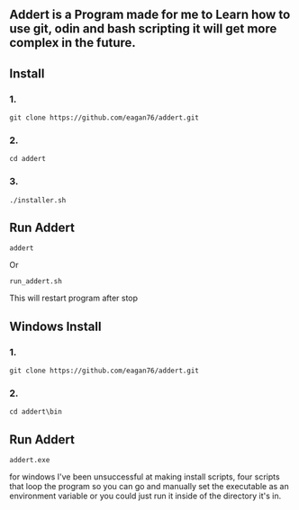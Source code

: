 ## Addert is a Program made for me to Learn how to use git, odin and bash scripting it will get more complex in the future.
## Install 
### 1.
```
git clone https://github.com/eagan76/addert.git
```
### 2.
```
cd addert
```
###  3.
```
./installer.sh
```
## Run Addert
```
addert
```
Or 
```
run_addert.sh
```
This will restart program after stop
## Windows Install
### 1.
```
git clone https://github.com/eagan76/addert.git
```
### 2.
```
cd addert\bin
```
## Run Addert
```
addert.exe
```
for windows I've been unsuccessful at making install scripts, four scripts that loop the program so you can go and manually set the executable as an environment variable or you could just run it inside of the directory it's in. 